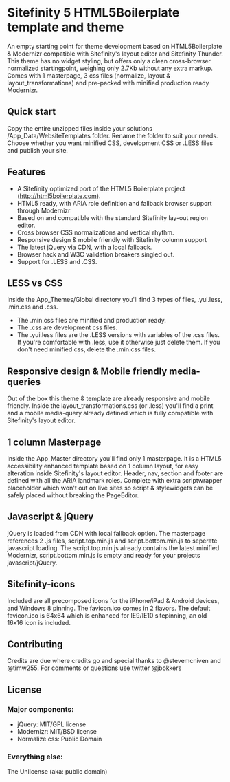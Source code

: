 # Sitefinity 5 HTML5Boilerplate template and theme

An empty starting point for theme development based on HTML5Boilerplate & Modernizr compatible with Sitefinity's layout editor and Sitefinity Thunder.
This theme has no widget styling, but offers only a clean cross-browser normalized startingpoint, weighing only 2.7Kb without any extra markup.
Comes with 1 masterpage, 3 css files (normalize, layout & layout_transformations) and pre-packed with minified production ready Modernizr.


## Quick start

Copy the entire unzipped files inside your solutions /App_Data/WebsiteTemplates folder. Rename the folder to suit your needs.
Choose whether you want minified CSS, development CSS or .LESS files and publish your site.


## Features

* A Sitefinity optimized port of the HTML5 Boilerplate project (http://html5boilerplate.com).
* HTML5 ready, with ARIA role definition and fallback browser support through Modernizr
* Based on and compatible with the standard Sitefinity lay-out region editor.
* Cross browser CSS normalizations and vertical rhythm.
* Responsive design & mobile friendly with Sitefinity column support
* The latest jQuery via CDN, with a local fallback.
* Browser hack and W3C validation breakers singled out.
* Support for .LESS and .CSS.


## LESS vs CSS

Inside the App_Themes/Global directory you'll find 3 types of files, .yui.less, .min.css and .css.
* The .min.css files are minified and production ready.
* The .css are development css files.
* The .yui.less files are the .LESS versions with variables of the .css files.
If you're comfortable with .less, use it otherwise just delete them. If you don't need minified css, delete the .min.css files.


## Responsive design & Mobile friendly media-queries
Out of the box this theme & template are already responsive and mobile friendly. Inside the layout_transformations.css (or .less) you'll
find a print and a mobile media-query already defined which is fully compatible with Sitefinity's layout editor.


## 1 column Masterpage
Inside the App_Master directory you'll find only 1 masterpage.
It is a HTML5 accessibility enhanced template based on 1 column layout, for easy alteration inside Sitefinity's layout editor. 
Header, nav, section and footer are defined with all the ARIA landmark roles. 
Complete with extra scriptwrapper placeholder which won't out on live sites so script & stylewidgets can be safely placed without breaking the PageEditor.


## Javascript & jQuery
jQuery is loaded from CDN with local fallback option. The masterpage references 2 .js files, script.top.min.js and script.bottom.min.js to seperate javascript loading.
The script.top.min.js already contains the latest minified Modernizr, script.bottom.min.js is empty and ready for your projects javascript/jQuery.


## Sitefinity-icons
Included are all precomposed icons for the iPhone/iPad & Android devices, and Windows 8 pinning. 
The favicon.ico comes in 2 flavors. The default favicon.ico is 64x64 which is enhanced for IE9/IE10 sitepinning, an old 16x16 icon is included.


## Contributing
Credits are due where credits go and special thanks to @stevemcniven and @timw255. For comments or questions use twitter @jbokkers


## License

### Major components:

* jQuery: MIT/GPL license
* Modernizr: MIT/BSD license
* Normalize.css: Public Domain

### Everything else:

The Unlicense (aka: public domain)
